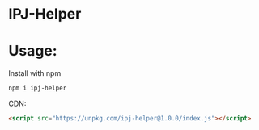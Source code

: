 # IPJ-Helper

# Usage:

Install with npm
```bash
npm i ipj-helper
```
CDN:
```html
<script src="https://unpkg.com/ipj-helper@1.0.0/index.js"></script>
```
